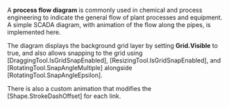 ﻿A **process flow diagram** is commonly used in chemical and process engineering to indicate the general flow of plant processes and equipment.
A simple SCADA diagram, with animation of the flow along the pipes, is implemented here.

The diagram displays the background grid layer by setting **Grid.Visible** to true,
and also allows snapping to the grid using [DraggingTool.IsGridSnapEnabled],
[ResizingTool.IsGridSnapEnabled], and [RotatingTool.SnapAngleMultiple] alongside [RotatingTool.SnapAngleEpsilon].

There is also a custom animation that modifies the [Shape.StrokeDashOffset] for each link.